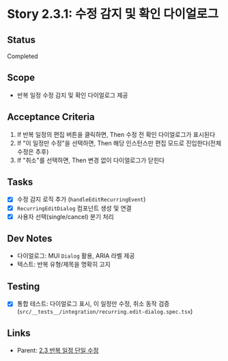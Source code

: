 # Story 2.3.1: 수정 감지 및 확인 다이얼로그

## Status

Completed

## Scope

- 반복 일정 수정 감지 및 확인 다이얼로그 제공

## Acceptance Criteria

1. If 반복 일정의 편집 버튼을 클릭하면, Then 수정 전 확인 다이얼로그가 표시된다
2. If "이 일정만 수정"을 선택하면, Then 해당 인스턴스만 편집 모드로 진입한다(전체 수정은 추후)
3. If "취소"를 선택하면, Then 변경 없이 다이얼로그가 닫힌다

## Tasks

- [x] 수정 감지 로직 추가 (`handleEditRecurringEvent`)
- [x] `RecurringEditDialog` 컴포넌트 생성 및 연결
- [x] 사용자 선택(single/cancel) 분기 처리

## Dev Notes

- 다이얼로그: MUI `Dialog` 활용, ARIA 라벨 제공
- 텍스트: 반복 유형/제목을 명확히 고지

## Testing

- [x] 통합 테스트: 다이얼로그 표시, 이 일정만 수정, 취소 동작 검증 (`src/__tests__/integration/recurring.edit-dialog.spec.tsx`)

## Links

- Parent: [2.3 반복 일정 단일 수정](./2.3.recurring-event-single-edit.md)
